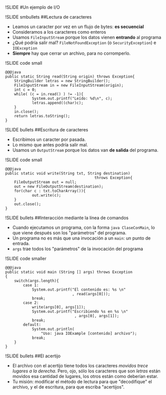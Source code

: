 !SLIDE
#Un ejemplo de I/O

!SLIDE smbullets
##Lectura de caracteres

* Leamos un caracter
  por vez en un flujo de bytes: **es secuencial**
* Consideramos a los caracteres como enteros
* Usamos `FileInputStream` porque los datos vienen **entrando** al programa
* ¿Qué podría salir mal? `FileNotFoundException` (o `SecurityException`) e `IOException`
* **Siempre** hay que cerrar un archivo, para no corromperlo.

!SLIDE code small

    @@@java
    public static String read(String origin) throws Exception{
        StringBuilder letras = new StringBuilder();
        FileInputStream in = new FileInputStream(origin);
        int c = 0;
        while( (c = in.read() ) != -1){
                System.out.printf("Leído: %d\n", c);
                letras.append((char)c);
        }
        in.close();
        return letras.toString();
    }


!SLIDE bullets
##Escritura de caracteres

* Escribimos un caracter por pasada.
* Lo mismo que antes podría salir mal. 
* Usamos un `OutputStream` porque los datos van **de salida** del programa.

!SLIDE code small

    @@@java
    public static void write(String txt, String destination)
                                            throws Exception{
        FileOutputStream out = null;
        out = new FileOutputStream(destination);
        for(char c : txt.toCharArray()){
                out.write(c);
        }
        out.close();
    }


!SLIDE bullets
##Interacción mediante la línea de comandos

* Cuando ejecutamos un programa, con la forma `java ClaseConMain`, lo que viene después
  son los "parámetros" del programa.
* Un programa no es más que una invocación a un `main`: un punto de entrada.
* `args` trae todos los "parámetros" de la invocación del programa


!SLIDE code smaller
    
    @@@java 
    public static void main (String [] args) throws Exception
    {
        switch(args.length){
            case 1:
                System.out.printf("El contenido es: %s \n"
                                  , read(args[0]));
                break;
            case 2:
                write(args[0], args[1]);
                System.out.printf("Escribiendo %s en %s \n"
                                   , args[0], args[1]);
                break;
            default:
                System.out.println(
                    "Uso: java IOExample [contenido] archivo");
                break;
        }
    }

!SLIDE bullets 
##El acertijo

* El archivo con el acertijo tiene todos los caracteres 
  *movidos trece lugares a la derecha*. Pero, ojo, 
  sólo los caracteres que son *letras* están movidos
  esa cantidad de lugares, los otros están como deberían estar.
* Tu misión: modificar el método de lectura para que "decodifique" el archivo, 
  y el de escritura, para que escriba "acertijos".



